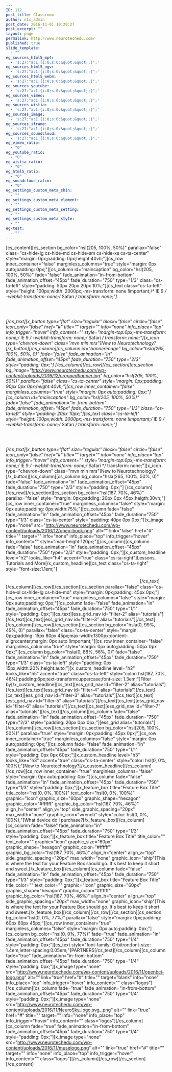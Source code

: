 ```yaml
---
ID: 112
post_title: Classroom
author: ntx_admin
post_date: 2016-11-01 10:29:27
post_excerpt: ""
layout: page
permalink: http://www.neurotechedu.com/
published: true
slide_template:
  - ""
eg_sources_html5_mp4:
  - 's:27:"a:1:{i:0;s:0:&quot;&quot;;}";'
eg_sources_html5_ogv:
  - 's:27:"a:1:{i:0;s:0:&quot;&quot;;}";'
eg_sources_html5_webm:
  - 's:27:"a:1:{i:0;s:0:&quot;&quot;;}";'
eg_sources_youtube:
  - 's:27:"a:1:{i:0;s:0:&quot;&quot;;}";'
eg_sources_vimeo:
  - 's:27:"a:1:{i:0;s:0:&quot;&quot;;}";'
eg_sources_wistia:
  - 's:27:"a:1:{i:0;s:0:&quot;&quot;;}";'
eg_sources_image:
  - 's:27:"a:1:{i:0;s:0:&quot;&quot;;}";'
eg_sources_iframe:
  - 's:27:"a:1:{i:0;s:0:&quot;&quot;;}";'
eg_sources_soundcloud:
  - 's:27:"a:1:{i:0;s:0:&quot;&quot;;}";'
eg_vimeo_ratio:
  - "0"
eg_youtube_ratio:
  - "0"
eg_wistia_ratio:
  - "0"
eg_html5_ratio:
  - "0"
eg_soundcloud_ratio:
  - "0"
eg_settings_custom_meta_skin:
  - ""
eg_settings_custom_meta_element:
  - ""
eg_settings_custom_meta_setting:
  - ""
eg_settings_custom_meta_style:
  - ""
eg-test:
  - ""
---
```

[cs_content][cs_section bg_color="hsl(205, 100%, 50%)" parallax="false" class="cs-hide-lg cs-hide-md cs-hide-sm cs-hide-xs cs-ta-center" style="margin: 0px;padding: 0px;height:40vh;"][cs_row inner_container="false" marginless_columns="true" style="margin: 0px auto;padding: 0px;"][cs_column id="maincaption" bg_color="hsl(205, 100%, 50%)" fade="false" fade_animation="in-from-bottom" fade_animation_offset="45px" fade_duration="750" type="1/3" class="cs-ta-left" style="padding: 50px 20px 20px 10%;"][cs_text class="cs-ta-left" style="height: 100px;width: 2000px;-ms-transform: none !important;/* IE 9 */    -webkit-transform: none;/* Safari */    transform: none;"]<h3><span style="color: #ffffff; font-family: 'Open Sans'; font-weight: 100;">Online Education Portal for
Neurotechnology</span></h3>[/cs_text][x_button type="flat" size="regular" block="false" circle="false" icon_only="false" href="#" title="" target="" info="none" info_place="top" info_trigger="hover" info_content="" style="margin-top:0px;-ms-transform: none;/* IE 9 */    -webkit-transform: none;/* Safari */    transform: none;"][x_icon type="chevron-down" class="mvn mln mrs"]New to Neurotechnology?[/x_button][/cs_column][cs_column id="bannerimage" bg_color="hsla(265, 100%, 50%, 0)" fade="false" fade_animation="in" fade_animation_offset="45px" fade_duration="750" type="2/3" style="padding: 0px;"]&nbsp;[/cs_column][/cs_row][/cs_section][cs_section bg_image="http://www.neurotechedu.com/wp-content/uploads/2016/12/croppedbanner.jpg" bg_color="hsl(205, 100%, 50%)" parallax="false" class="cs-ta-center" style="margin: 0px;padding: 90px 0px 0px;height:40vh;"][cs_row inner_container="false" marginless_columns="true" style="margin: 0px auto;padding: 0px;"][cs_column id="maincaption" bg_color="hsl(205, 100%, 50%)" fade="false" fade_animation="in-from-bottom" fade_animation_offset="45px" fade_duration="750" type="1/3" class="cs-ta-left" style="padding: 20px 10px;"][cs_text class="cs-ta-left" style="height: 100px;width: 2000px;-ms-transform: none !important;/* IE 9 */    -webkit-transform: none;/* Safari */    transform: none;"]<h3><span style="color: #ffffff; font-family: 'Open Sans'; font-weight: 100;">Online Education Portal for
Neurotechnology</span></h3>[/cs_text][x_button type="flat" size="regular" block="false" circle="false" icon_only="false" href="#" title="" target="" info="none" info_place="top" info_trigger="hover" info_content="" style="margin-top:0px;-ms-transform: none;/* IE 9 */    -webkit-transform: none;/* Safari */    transform: none;"][x_icon type="chevron-down" class="mvn mln mrs"]New to Neurotechnology?[/x_button][/cs_column][cs_column bg_color="hsla(265, 100%, 50%, 0)" fade="false" fade_animation="in" fade_animation_offset="45px" fade_duration="750" type="2/3" style="padding: 0px;"]&nbsp;[/cs_column][/cs_row][/cs_section][cs_section bg_color="hsl(187, 70%, 46%)" parallax="false" style="margin: 0px;padding: 20px 0px 45px;heigth:30vh;"][cs_row inner_container="true" marginless_columns="false" style="margin: 0px auto;padding: 0px;width:75%;"][cs_column fade="false" fade_animation="in" fade_animation_offset="45px" fade_duration="750" type="1/3" class="cs-ta-center" style="padding: 40px 0px 0px;"][x_image type="none" src="http://www.neurotechedu.com/wp-content/uploads/2016/12/open-book.png" alt="" link="false" href="#" title="" target="" info="none" info_place="top" info_trigger="hover" info_content="" style="max-height:120px;"][/cs_column][cs_column fade="false" fade_animation="in" fade_animation_offset="45px" fade_duration="750" type="2/3" style="padding: 0px;"][x_custom_headline level="h2" looks_like="h4" accent="true" class="cs-ta-right"]Lessons, Tutorials and More[/x_custom_headline][cs_text class="cs-ta-right" style="font-size:1.1em;"]<span style="color: #ffffff;font-family:'Open Sans'">Neurotechedu is your online platform for tutorials, projects and lessons for everything Neurotechnology. Whether you are a beginner or more advanced we have material that can help you.
</span>[/cs_text][/cs_column][/cs_row][/cs_section][cs_section parallax="false" class="cs-hide-xl cs-hide-lg cs-hide-md" style="margin: 0px;padding: 45px 0px;"][cs_row inner_container="true" marginless_columns="false" style="margin: 0px auto;padding: 0px;"][cs_column fade="false" fade_animation="in" fade_animation_offset="45px" fade_duration="750" type="1/1" style="padding: 0px;"][cs_text][ess_grid_nav id="filter-2"  alias="tutorials"][/cs_text][cs_text][ess_grid_nav id="filter-3"  alias="tutorials"][/cs_text][/cs_column][/cs_row][/cs_section][cs_section bg_color="hsla(0, 99%, 49%, 0)" parallax="false" class="cs-ta-center" style="margin: 0px;padding: 15px 80px 45px;max-width:1300px;content-align:center;margin: 0px auto !important;"][cs_row inner_container="false" marginless_columns="true" style="margin: 0px auto;padding: 50px 0px 0px;"][cs_column bg_color="hsla(0, 88%, 56%, 0)" fade="false" fade_animation="in" fade_animation_offset="45px" fade_duration="750" type="1/3" class="cs-ta-left" style="padding: 0px 15px;width:20%;height:auto;"][x_custom_headline level="h2" looks_like="h5" accent="true" class="cs-ta-left" style="color: hsl(187, 70%, 46%);padding:6px;text-transform:uppercase;font-size: 1.3em;"]Filter by[/x_custom_headline][cs_text][ess_grid_nav id="filter-2"  alias="tutorials"][/cs_text][cs_text][ess_grid_nav id="filter-4"  alias="tutorials"][/cs_text][cs_text][ess_grid_nav id="filter-3"  alias="tutorials"][/cs_text][cs_text][ess_grid_nav id="filter-5"  alias="tutorials"][/cs_text][cs_text][ess_grid_nav id="filter-6"  alias="tutorials"][/cs_text][cs_text][ess_grid_nav id="filter-7"  alias="tutorials"][/cs_text][/cs_column][cs_column fade="false" fade_animation="in" fade_animation_offset="45px" fade_duration="750" type="2/3" style="padding: 20px 0px 0px;"][ess_grid alias="tutorials"][/cs_column][/cs_row][/cs_section][cs_section bg_color="hsl(205, 100%, 50%)" parallax="true" style="margin: 0px;padding: 45px 0px;"][cs_row inner_container="true" marginless_columns="false" style="margin: 0px auto;padding: 0px;"][cs_column fade="false" fade_animation="in" fade_animation_offset="45px" fade_duration="750" type="1/1" style="padding: 0px 0px 60px;"][x_custom_headline level="h3" looks_like="h3" accent="true" class="cs-ta-center" style="color: hsl(0, 0%, 100%);"]New to Neurotechnology?[/x_custom_headline][/cs_column][/cs_row][cs_row inner_container="true" marginless_columns="false" style="margin: 0px auto;padding: 0px;"][cs_column fade="false" fade_animation="in" fade_animation_offset="45px" fade_duration="750" type="1/3" style="padding: 0px;"][x_feature_box title="Feature Box Title" title_color="hsl(0, 0%, 100%)" text_color="hsl(0, 0%, 100%)" graphic="icon" graphic_size="60px" graphic_shape="hexagon" graphic_color="#ffffff" graphic_bg_color="hsl(187, 70%, 46%)" align_h="center" align_v="top" side_graphic_spacing="20px" max_width="none" graphic_icon="wrench"  style="color: hsl(0, 0%, 100%);"]What device do i purchase?[/x_feature_box][/cs_column][cs_column fade="false" fade_animation="in" fade_animation_offset="45px" fade_duration="750" type="1/3" style="padding: 0px;"][x_feature_box title="Feature Box Title" title_color="" text_color="" graphic="icon" graphic_size="60px" graphic_shape="hexagon" graphic_color="#ffffff" graphic_bg_color="hsl(187, 70%, 46%)" align_h="center" align_v="top" side_graphic_spacing="20px" max_width="none" graphic_icon="ship"]This is where the text for your Feature Box should go. It&apos;s best to keep it short and sweet.[/x_feature_box][/cs_column][cs_column fade="false" fade_animation="in" fade_animation_offset="45px" fade_duration="750" type="1/3" style="padding: 0px;"][x_feature_box title="Feature Box Title" title_color="" text_color="" graphic="icon" graphic_size="60px" graphic_shape="hexagon" graphic_color="#ffffff" graphic_bg_color="hsl(187, 70%, 46%)" align_h="center" align_v="top" side_graphic_spacing="20px" max_width="none" graphic_icon="ship"]This is where the text for your Feature Box should go. It&apos;s best to keep it short and sweet.[/x_feature_box][/cs_column][/cs_row][/cs_section][cs_section bg_color="hsl(0, 0%, 77%)" parallax="false" style="margin: 0px;padding: 60px 60px 45px;"][cs_row inner_container="true" marginless_columns="false" style="margin: 0px auto;padding: 0px;"][cs_column bg_color="hsl(0, 0%, 77%)" fade="true" fade_animation="in" fade_animation_offset="45px" fade_duration="750" type="1/4" style="padding: 0px;"][cs_text style="font-family: Orbitron;font-size: 1.4em;letter-spacing:0.05em;"]PARTNERS[/cs_text][/cs_column][cs_column fade="true" fade_animation="in-from-bottom" fade_animation_offset="45px" fade_duration="750" type="1/4" style="padding: 0px;"][x_image type="none" src="http://www.neurotechedu.com/wp-content/uploads/2016/11/openbci-logo.png" alt="" link="true" href="#" title="" target="blank" info="none" info_place="top" info_trigger="hover" info_content="" class="logos"][/cs_column][cs_column fade="true" fade_animation="in-from-bottom" fade_animation_offset="45px" fade_duration="750" type="1/4" style="padding: 0px;"][x_image type="none" src="http://www.neurotechedu.com/wp-content/uploads/2016/11/NeuroSky_logo.svg_.png" alt="" link="true" href="#" title="" target="" info="none" info_place="top" info_trigger="hover" info_content="" class="logos"][/cs_column][cs_column fade="true" fade_animation="in-from-bottom" fade_animation_offset="45px" fade_duration="750" type="1/4" style="padding: 0px;"][x_image type="none" src="http://www.neurotechedu.com/wp-content/uploads/2016/11/muselogo.png" alt="" link="true" href="#" title="" target="" info="none" info_place="top" info_trigger="hover" info_content="" class="logos"][/cs_column][/cs_row][/cs_section][/cs_content]